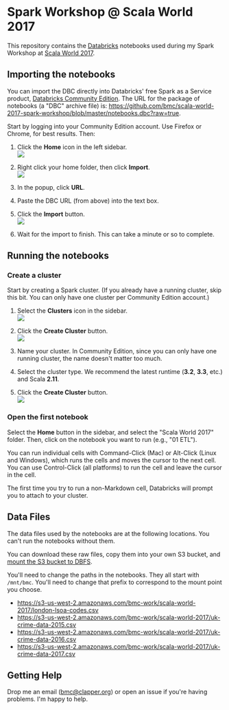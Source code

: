 # Spark Workshop @ Scala World 2017

This repository contains the
[Databricks](https://databricks.com) notebooks used during my
Spark Workshop at [Scala World 2017](http://scala.world).

## Importing the notebooks

You can import the DBC directly into Databricks' free Spark as a Service
product,
[Databricks Community Edition](https://databricks.com/ce). The URL for
the package of notebooks (a "DBC" archive file) is:
<https://github.com/bmc/scala-world-2017-spark-workshop/blob/master/notebooks.dbc?raw=true>.

Start by logging into your Community Edition account. Use Firefox or
Chrome, for best results. Then:

1. Click the **Home** icon in the left sidebar.  
![](https://s3-us-west-2.amazonaws.com/curriculum-release/images/eLearning/home.png)

2. Right click your home folder, then click **Import**.  
![](https://s3-us-west-2.amazonaws.com/curriculum-release/images/eLearning/import-labs-1.png)

3. In the popup, click **URL**.
4. Paste the DBC URL (from above) into the text box.
5. Click the **Import** button.  
![](https://github.com/bmc/scala-world-2017-spark-workshop/raw/master/images/import.png)

6. Wait for the import to finish. This can take a minute or so to complete.

## Running the notebooks

### Create a cluster

Start by creating a Spark cluster. (If you already have a running cluster, skip this bit. You can only have one cluster per Community Edition account.)

1. Select the **Clusters** icon in the sidebar.  
![](https://s3-us-west-2.amazonaws.com/curriculum-release/images/eLearning/create-cluster-4.png)

2. Click the **Create Cluster** button.  
![](https://s3-us-west-2.amazonaws.com/curriculum-release/images/eLearning/create-cluster-5.png)

3. Name your cluster. In Community Edition, since you can only have one running cluster, the name doesn't matter too much.

4. Select the cluster type. We recommend the latest runtime (**3.2**, **3.3**, etc.) and Scala **2.11**.

5. Click the **Create Cluster** button.  
![](https://s3-us-west-2.amazonaws.com/curriculum-release/images/eLearning/create-cluster-2.png)

### Open the first notebook

Select the **Home** button in the sidebar, and select the "Scala World 2017"
folder. Then, click on the notebook you want to run (e.g., "01 ETL").

You can run individual cells with Command-Click (Mac) or Alt-Click
(Linux and Windows), which runs the cells and moves the cursor to the next
cell. You can use Control-Click (all platforms) to run the cell and leave
the cursor in the cell.

The first time you try to run a non-Markdown cell, Databricks will prompt
you to attach to your cluster.

## Data Files

The data files used by the notebooks are at the following locations. You
can't run the notebooks without them.

You can download these raw files, copy them into your own S3 bucket, and
[mount the S3 bucket to DBFS](https://docs.databricks.com/user-guide/dbfs-databricks-file-system.html#mounting-an-s3-bucket).

You'll need to change the paths in the notebooks. They all start with
`/mnt/bmc`. You'll need to change that prefix to correspond to the mount
point you choose.

* <https://s3-us-west-2.amazonaws.com/bmc-work/scala-world-2017/london-lsoa-codes.csv>
* <https://s3-us-west-2.amazonaws.com/bmc-work/scala-world-2017/uk-crime-data-2015.csv>
* <https://s3-us-west-2.amazonaws.com/bmc-work/scala-world-2017/uk-crime-data-2016.csv>
* <https://s3-us-west-2.amazonaws.com/bmc-work/scala-world-2017/uk-crime-data-2017.csv>

## Getting Help

Drop me an email (bmc@clapper.org) or open an issue if you're having problems. I'm happy to help.
